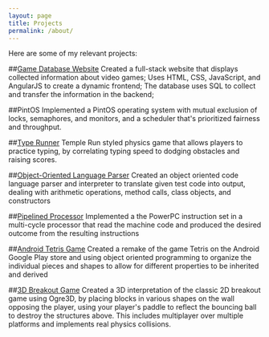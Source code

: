 ```yaml
---
layout: page
title: Projects
permalink: /about/
---
```


Here are some of my relevant projects:

##[Game Database Website](https://github.com/mminkoff1/cs373-idb)
Created a full-stack website that displays collected information about video games;
Uses HTML, CSS, JavaScript, and AngularJS to create a dynamic frontend;
The database uses SQL to collect and transfer the information in the backend;

##PintOS
Implemented a PintOS operating system with mutual exclusion of locks, semaphores, and monitors, and a scheduler that's prioritized fairness and throughput.

##[Type Runner](https://github.com/alexyou8021/TypeRunner)
Temple Run styled physics game that allows players to practice typing, by correlating typing speed to dodging obstacles and raising scores.

##[Object-Oriented Language Parser](github.com/alexyou8021/LanguageParser)
Created an object oriented code language parser and interpreter to translate given test code into output, dealing with arithmetic operations, method calls, class objects, and constructors

##[Pipelined Processor](github.com/alexyou8021/PipelinedProcessr)
Implemented a the PowerPC instruction set in a multi-cycle processor that read the machine code and produced the desired outcome from the resulting instructions 

##[Android Tetris Game](https://github.com/alexyou8021/MobileTetris)
Created a remake of the game Tetris on the Android Google Play store and using object oriented programming to organize the individual pieces and shapes to allow for different properties to be inherited and derived

##[3D Breakout Game](https://github.com/StaticHex/cs354r_p2)
Created a 3D interpretation of the classic 2D breakout game using Ogre3D, by placing blocks in various shapes on the wall opposing the player, using your player's paddle to reflect the bouncing ball to destroy the structures above. This includes multiplayer over multiple platforms and implements real physics collisions.
